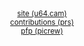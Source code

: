<div align="center">
  <sup><a href="https://u64.cam">site (u64.cam)</a></sup>
</div>

<div align="center">
  <sup><a href="https://github.com/camerondurham/camerondurham/blob/main/cv.md#pull-requests">contributions (prs)</a></sup>
</div>

<div align="center">
  <sup><a href="https://picrew.me/image_maker/148413">pfp (picrew)</a></sup>
</div>
<!--

<div align="center">
<img src="https://raw.githubusercontent.com/mkrl/misbrands/master/ferris.svg" width="300em" />
</div>

<div align="right">
  <sup> cursed ferris source: <a href="https://github.com/mkrl/misbrands">mkrl/misbrands</sup>
</div>

-->
